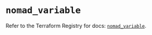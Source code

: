 # `nomad_variable`

Refer to the Terraform Registry for docs: [`nomad_variable`](https://registry.terraform.io/providers/hashicorp/nomad/2.1.1/docs/resources/variable).
